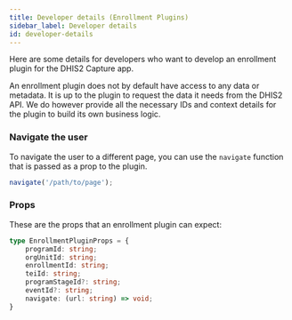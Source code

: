 ```yaml
---
title: Developer details (Enrollment Plugins)
sidebar_label: Developer details
id: developer-details
---
```


Here are some details for developers who want to develop an enrollment plugin for the DHIS2 Capture app.

An enrollment plugin does not by default have access to any data or metadata. It is up to the plugin to request the data it needs from the DHIS2 API.
We do however provide all the necessary IDs and context details for the plugin to build its own business logic.

### Navigate the user

To navigate the user to a different page, you can use the `navigate` function that is passed as a prop to the plugin.

```ts
navigate('/path/to/page');
```

### Props

These are the props that an enrollment plugin can expect:

```ts
type EnrollmentPluginProps = {
    programId: string;
    orgUnitId: string;
    enrollmentId: string;
    teiId: string;
    programStageId?: string;
    eventId?: string;
    navigate: (url: string) => void;
}
```
